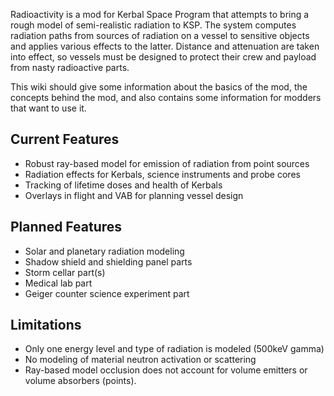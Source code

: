 Radioactivity is a mod for Kerbal Space Program that attempts to bring a rough model of semi-realistic radiation to KSP. The system computes radiation paths from sources of radiation on a vessel to sensitive objects and applies various effects to the latter. Distance and attenuation are taken into effect, so vessels must be designed to protect their crew and payload from nasty radioactive parts.

This wiki should give some information about the basics of the mod, the concepts behind the mod, and also contains some information for modders that want to use it.

## Current Features
* Robust ray-based model for emission of radiation from point sources
* Radiation effects for Kerbals, science instruments and probe cores
* Tracking of lifetime doses and health of Kerbals
* Overlays in flight and VAB for planning vessel design

## Planned Features
* Solar and planetary radiation modeling
* Shadow shield and shielding panel parts
* Storm cellar part(s)
* Medical lab part
* Geiger counter science experiment part

## Limitations
* Only one energy level and type of radiation is modeled (500keV gamma)
* No modeling of material neutron activation or scattering
* Ray-based model occlusion does not account for volume emitters or volume absorbers (points).
